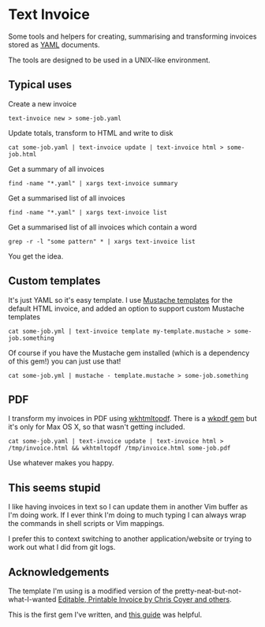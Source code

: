 # Text Invoice

Some tools and helpers for creating, summarising and transforming invoices stored as [YAML][yaml] documents.

The tools are designed to be used in a UNIX-like environment.

## Typical uses

Create a new invoice

    text-invoice new > some-job.yaml

Update totals, transform to HTML and write to disk

    cat some-job.yaml | text-invoice update | text-invoice html > some-job.html

Get a summary of all invoices 
    
    find -name "*.yaml" | xargs text-invoice summary

Get a summarised list of all invoices 
    
    find -name "*.yaml" | xargs text-invoice list

Get a summarised list of all invoices which contain a word

    grep -r -l "some pattern" * | xargs text-invoice list

You get the idea.

## Custom templates

It's just YAML so it's easy template. I use [Mustache templates][mustache] for the default HTML invoice, and added an option to support custom Mustache templates

    cat some-job.yml | text-invoice template my-template.mustache > some-job.something

Of course if you have the Mustache gem installed (which is a dependency of this gem!) you can just use that!

    cat some-job.yml | mustache - template.mustache > some-job.something

## PDF 

I transform my invoices in PDF using [wkhtmltopdf][wkhtmltopdf]. There is a [wkpdf gem][wkpdf] but it's only for Max OS X, so that wasn't getting included.

    cat some-job.yaml | text-invoice update | text-invoice html > /tmp/invoice.html && wkhtmltopdf /tmp/invoice.html some-job.pdf

Use whatever makes you happy.

## This seems stupid

I like having invoices in text so I can update them in another Vim buffer as I'm doing work. If I ever think I'm doing to much typing I can always wrap the commands in shell scripts or Vim mappings.

I prefer this to context switching to another application/website or trying to work out what I did from git logs.

## Acknowledgements

The template I'm using is a modified version of the pretty-neat-but-not-what-I-wanted [Editable, Printable Invoice by Chris Coyer and others][editable-invoice].

This is the first gem I've written, and [this guide][gem-dev] was helpful.

[editable-invoice]: http://css-tricks.com/editable-invoice-v2/
[wkhtmltopdf]: http://code.google.com/p/wkhtmltopdf/
[mustache]: http://mustache.github.com/
[gem-dev]: https://github.com/radar/guides/blob/master/gem-development.md
[yaml]: http://yaml.org/
[wkpdf]: http://rubygems.org/gems/wkpdf
